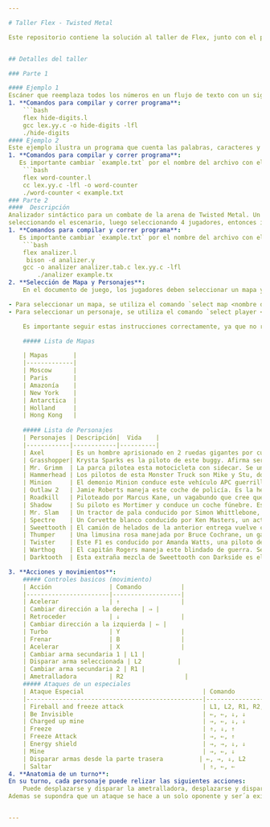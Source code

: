```yaml
---

# Taller Flex - Twisted Metal

Este repositorio contiene la solución al taller de Flex, junto con el proyecto del scaner del juego Twisted Metal. Twisted Metal es un derby de demolición que permite el uso de proyectiles baláısticos, ametralladoras, minas y otros tipos de armas (hasta un arma satelital y armas nucleares). En su modo de torneo se pueden tener batallas multijugador en diferentes escenarios, en los cuales se encuentras gran variedad de pick ups de armas y mejoras. El objetivo del juego es ser el último automóvil en pie.


## Detalles del taller

### Parte 1

#### Ejemplo 1
Escáner que reemplaza todos los números en un flujo de texto con un signo de interrogación. Podría ser útil, por ejemplo, si fueras un contador particularmente poco escrupuloso.
1. **Comandos para compilar y correr programa**:
    ```bash
    flex hide-digits.l
    gcc lex.yy.c -o hide-digits -lfl
    ./hide-digits 
#### Ejemplo 2
Este ejemplo ilustra un programa que cuenta las palabras, caracteres y líneas de un archivo seleccionado durante la ejecución del archivo compilado. 
1. **Comandos para compilar y correr programa**:
   Es importante cambiar `example.txt` por el nombre del archivo con el cual se correra el programa.
    ```bash
    flex word-counter.l
    cc lex.yy.c -lfl -o word-counter
    ./word-counter < example.txt 
### Parte 2
####  Descripción
Analizador sintáctico para un combate de la arena de Twisted Metal. Un combate de la arena debe iniciar
seleccionando el escenario, luego seleccionando 4 jugadores, entonces inicia el combate. En esta aproximación cada jugador hace un movimiento en su turno, además de que un ataque se hace a un solo oponente y será exitoso o no con base en la poscisión del objetivo.
1. **Comandos para compilar y correr programa**:
   Es importante cambiar `example.txt` por el nombre del archivo con el cual se correra el programa.
    ```bash
	flex analizer.l
   	 bison -d analizer.y
	gcc -o analizer analizer.tab.c lex.yy.c -lfl
    	./analizer example.tx
2. **Selección de Mapa y Personajes**:
	En el documento de juego, los jugadores deben seleccionar un mapa y cuatro personajes para el combate. Esto se realiza mediante comandos específicos en el documento.

- Para seleccionar un mapa, se utiliza el comando `select map <nombre del mapa>`.
- Para seleccionar un personaje, se utiliza el comando `select player <nombre del personaje>`.

	Es importante seguir estas instrucciones correctamente, ya que no realizar la selección de mapa o de alguno de los cuatro jugadores resultará en un error y el no reconocimiento del documento de juego.

	##### Lista de Mapas 

	| Mapas       |
	|-------------|
	| Moscow      |
	| Paris       |
	| Amazonía    |
	| New York    |
	| Antarctica  |
	| Holland     |
	| Hong Kong   |
	
	##### Lista de Personajes 
	| Personajes | Descripción|  Vida    |
	|------------|------------|----------|
	| Axel       | Es un hombre aprisionado en 2 ruedas gigantes por culpa de su padre. Se une al torneo para conseguir el valor de hacerle frente a su padre.| 27 |
	| Grasshopper| Krysta Sparks es la piloto de este buggy. Afirma ser la hija de Calypso y su deseo es asesinarlo.                                                   |   25     |
	| Mr. Grimm  | La parca pilotea esta motocicleta con sidecar. Se une al torneo porque desea facilitar su consumo de almas.                                         |    23    |
	| Hammerhead | Los pilotos de esta Monster Truck son Mike y Stu, dos cabezahuecas que ingresan al torneo para desear poder volar.                                  |   30     |
	| Minion     | El demonio Minion conduce este vehículo APC guerrillero. Solo se une al torneo por el deseo de vengarse de Calypso por haberle robado sus poderes.  |  35      |
	| Outlaw 2   | Jamie Roberts maneja este coche de policía. Es la hermana del Outlaw de la primera entrega y busca a su hermano perdido.                            |     25   |
	| Roadkill   | Piloteado por Marcus Kane, un vagabundo que cree que todo el universo de Twisted Metal es algo imaginario.                                          | 23     |
	| Shadow     | Su piloto es Mortimer y conduce un coche fúnebre. Es el guardián de las almas perdidas que fueron asesinadas.                                       |   20  |
	| Mr. Slam   | Un tractor de pala conducido por Simon Whittlebone, un arquitecto frustrado que desea construir el rascacielos más grande del mundo.                     | 24   |
	| Spectre    | Un Corvette blanco conducido por Ken Masters, un actor cuyo único deseo es la fama absoluta.                                                              |18  |
	| Sweettooth | El camión de helados de la anterior entrega vuelve conducido por Kane Needles, un payaso homicida.                                                        | 30  |
	| Thumper    | Una limusina rosa manejada por Bruce Cochrane, un gangster que desea ser el emperador del mundo.                                                         |23   |
	| Twister    | Este F1 es conducido por Amanda Watts, una piloto de carreras cuyo deseo es viajar a la velocidad de la luz.                                             |20      |
	| Warthog    | El capitán Rogers maneja este blindado de guerra. Se une al torneo para desear ser joven otra vez.                                                 | 35                                                             |
	| Darktooth  | Esta extraña mezcla de Sweettooth con Darkside es el jefe final del juego. No es seleccionable.                                                     |50            |

3. **Acciones y movimientos**:
	##### Controles basicos (movimiento) 
	| Acción                | Comando           |
	|-----------------------|-------------------|
	| Acelerar              | ⇑                 |
	| Cambiar dirección a la derecha | ⇒ |
	| Retroceder            | ⇓                 |
	| Cambiar dirección a la izquierda | ⇐ |
	| Turbo                 | Y                 |
	| Frenar                | B                 |
	| Acelerar              | X                 |
	| Cambiar arma secundaria 1 | L1 |
	| Disparar arma seleccionada | L2          |
	| Cambiar arma secundaria 2 | R1 |
	| Ametralladora         | R2                 |
	##### Ataques de un especiales 
	| Ataque Especial                                 | Comando                        | Daño  |
	|-------------------------------------------------|--------------------------------|-------|
	| Fireball and freeze attack                      | L1, L2, R1, R2, ⇒, ⇐, ⇑       |    10   |
	| Be Invisible                                    | ⇐, ⇐, ⇓, ⇓                    |    0   |
	| Charged up mine                                 | ⇒, ⇐, ⇓, ⇓                    |    0   |
	| Freeze                                          | ⇑, ⇓, ⇑                       |    5   |
	| Freeze Attack                                   | ⇒, ⇐, ⇑                       |    5   |
	| Energy shield                                   | ⇒, ⇒, ⇓, ⇓                    |    0   |
	| Mine                                            | ⇒, ⇐, ⇓                       |    7   |
	| Disparar armas desde la parte trasera          | ⇐, ⇒, ⇓, L2                    |    2   |
	| Saltar                                          | ⇑, ⇐, ⇐                       |    0   |
4. **Anatomia de un turno**:
En su turno, cada personaje puede relizar las siguientes acciones:
	Puede desplazarse y disparar la ametralladora, desplazarse y disparar arma seleccionada, o realizar un ataque avanzado.
Ademas se supondra que un ataque se hace a un solo oponente y ser´a exitoso con probabilidad de 1 si se encuentra en linea recta hacia donde mira el jugador, con probabilidad de 0.5 si esta en el cono de vicion del personaje el cual es cun cono delimitado por las diagonales desde su pocicion hasta los bordes de la matriz en la direccion que mira el personaje, es decir la mitad de las veces el ataque de un jugador impactara en otro en ese rango.


---
```


